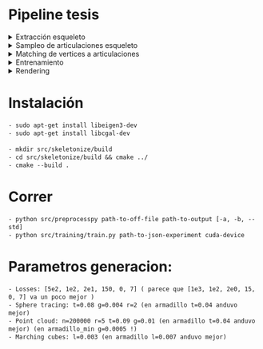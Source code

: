 # Pipeline tesis

<details>
    <summary>Extracción esqueleto</summary>

Malla original             |  Esqueleto extraido
:-------------------------:|:-------------------------:
<img src="resources/mesh.png" height="400">|<img src="resources/skeleton.png" height="400">

    Logramos realizar la extracción utilizando el método implementado en CGAL.
  
</details>

<details>
    <summary>Sampleo de articulaciones esqueleto</summary>

Esqueleto original         |  Articulaciones sampleadas
:-------------------------:|:-------------------------:
<img src="resources/skeleton.png" height="400">|<img src="resources/sampleo.png" height="400">

    Pienso samplear utilizando el método que ya implementé que tiene en cuenta la curvatura y el largo de cada curva.
  
</details>

<details>
    <summary>Matching de vertices a articulaciones</summary>

Articulaciones sampleadas  |  Matching
:-------------------------:|:-------------------------:
<img src="resources/sampleo.png" height="400">|<img src="resources/matching.png" height="400">

    En primera instancia pienso simplemente utilizar los vértices más cercanos dentro de algún rango.
    Esto sin dudas que trae problemas (ejemplo hombro). Habrá que ver si son muy graves
  
</details>

<details>
    <summary>Entrenamiento</summary>

    Ya lo pude hacer para una unica curva. Faltaría ver como hacer cuando tenemos multiples curvas.
    Posibles ideas son:
        - Agregar más parametros intrínsecos.
        - Agregar selectores de curvas.
  
</details>

<details>
    <summary>Rendering</summary>

    Posiblemente el desafio más grande.
    Esta bueno que como primer intento alcanza con usar marching cubes como en la demo chiquita que hice.
    Es un problema que no esta resuelto a nivel de una única malla y nuestro desarrollo solo complica las cosas. Así que creo que quedará para otro trabajo optimizar y lograr renders pro que utilicen ray marching o cosas por el estilo.
  
</details>


# Instalación

    - sudo apt-get install libeigen3-dev
    - sudo apt-get install libcgal-dev

    - mkdir src/skeletonize/build
	- cd src/skeletonize/build && cmake ../
	- cmake --build .

# Correr

    - python src/preprocesspy path-to-off-file path-to-output [-a, -b, --std]
    - python src/training/train.py path-to-json-experiment cuda-device

# Parametros generacion:
    - Losses: [5e2, 1e2, 2e1, 150, 0, 7] ( parece que [1e3, 1e2, 2e0, 15, 0, 7] va un poco mejor )
    - Sphere tracing: t=0.08 g=0.004 r=2 (en armadillo t=0.04 anduvo mejor)
    - Point cloud: n=200000 r=5 t=0.09 g=0.01 (en armadillo t=0.04 anduvo mejor) (en armadillo_min g=0.0005 !)
    - Marching cubes: l=0.003 (en armadillo l=0.007 anduvo mejor) 